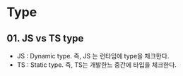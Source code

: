 # Type

## 01. JS vs TS type

- JS : Dynamic type. 즉, JS 는 런타임에 type을 체크한다.
- TS : Static type. 즉, TS는 개발한느 중간에 타입을 체크한다.